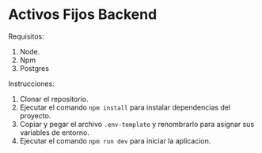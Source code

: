 # Activos Fijos Backend

Requisitos:
1. Node.
2. Npm
3. Postgres

Instrucciones:
1. Clonar el repositorio.
2. Ejecutar el comando `npm install` para instalar dependencias del proyecto.
3. Copiar y pegar el archivo `.env-template` y renombrarlo para asignar sus variables de entorno.
4. Ejecutar el comando `npm run dev` para iniciar la aplicacion.
